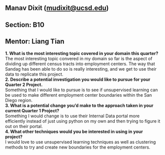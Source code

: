 ## Manav Dixit (mudixit@ucsd.edu)
## Section: B10
## Mentor: Liang Tian

**1. What is the most interesting topic covered in your domain this quarter?** \
The most interesting topic convered in my domain so far is the aspect of dividing up different census tracts into employment centers. The way that Sandag has been able to do so is really interesting, and we get to use their data to replicate this project. \
**2. Describe a potential investigation you would like to pursue for your Quarter 2 Project.** \
Something that I would like to pursue is to see if unsupervised learning can be used to make different employment center boundaries within the San Diego region. \
**3. What is a potential change you’d make to the approach taken in your current Quarter 1 Project?** \
Something I would change is to use their Internal Data portal more efficiently instead of just using python on my own and then trying to figure it out on their portal. \
**4. What other techniques would you be interested in using in your project?** \
I would love to use unsupervised learning techniques as well as clustering methods to try and create new boundaries for the employment centers. 
